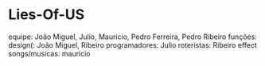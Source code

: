 # Lies-Of-US
equipe: João Miguel, Julio, Mauricio, Pedro Ferreira, Pedro Ribeiro
funções: 
design(: João Miguel, Ribeiro
programadores: Julio
roteristas: Ribeiro
effect songs/musicas: mauricio
